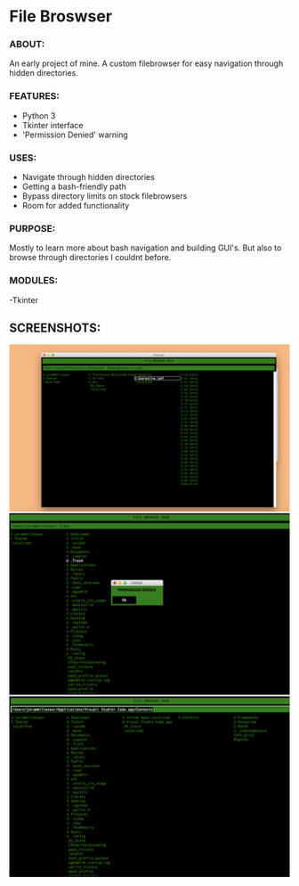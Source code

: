 # File Broswser

### ABOUT:  
An early project of mine. A custom filebrowser for easy navigation through hidden directories.

### FEATURES:
* Python 3
* Tkinter interface
* 'Permission Denied' warning

### USES:
* Navigate through hidden directories
* Getting a bash-friendly path
* Bypass directory limits on stock filebrowsers
* Room for added functionality

### PURPOSE:
Mostly to learn more about bash navigation and building GUI's. But also to browse through directories I couldnt before.

### MODULES:
 -Tkinter

## SCREENSHOTS:  
![](screenshots/GUI_Window.png)
![](screenshots/Denied_Popup.png)
![](screenshots/Copy_Path.png)

